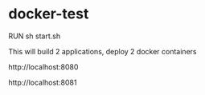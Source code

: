 # docker-test
RUN sh start.sh

This will build 2 applications, deploy 2 docker containers

http://localhost:8080

http://localhost:8081